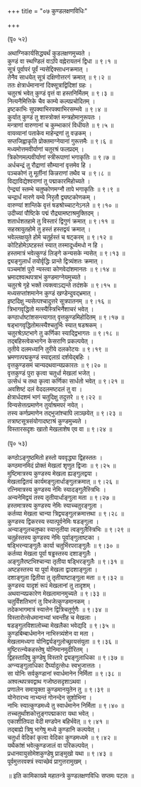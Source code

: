 +++
title = "०७ कुण्डलक्षणविधिः"

+++
  
(पृ० ५२)   
  
अथाग्निकार्यसिद्ध्यर्थं कुडलक्षणमुच्यते ।  
कुण्डं वा स्थण्डिलं वाऽपि वह्नेरायतनं द्विधा ॥ ९।१ ॥  
सूत्रं पूर्वापरं पूर्वं न्यसेद्दिक्साधनक्रमात् ।  
तेनैव साधयेत् सूत्रं दक्षिणोत्तरगं क्रमात् ॥ ९।२ ॥  
ततः क्षेत्रार्धमानानां दिक्सूत्राद्विदिशां ग्रहः ।  
चतुरश्रं भवेत् कुण्डं वृत्तं वा हस्तनिर्मितम् ॥ ९।३ ॥  
नित्यनैमित्तिके चैव काम्ये कल्पप्रचोदितम् ।  
इष्टकाभिः सुपक्वाभिरपक्वाभिरसम्भवे ॥ ९।४ ॥  
कुर्यात् कुण्डं तु शास्त्रोक्तं मन्त्रहोमानुरूपतः ।  
मन्त्राणां वारुणानां च कुम्भाकारं विधीयते ॥ ९।५ ॥  
वायव्यानां पताकेव माहेन्द्रणां तु वज्रकम् ।  
सप्तजिह्वाकृति प्रोक्तमाग्नेयानां गुरूत्तमैः ॥ ९।६ ॥  
मध्यमोत्तमवीर्याणां चतुरश्रं फलप्रदम् ।  
त्रिकोणमल्पवीर्याणां स्त्रीरूपाणां भगाकृतिः ॥ ९।७ ॥  
अर्धचन्द्रं तु रौद्राणां सौम्यानां वृत्तमेव हि ।  
पञ्चकोणं तु मूर्तीनां किन्नराणां तथैव च ॥ ९।८ ॥  
विद्याविद्येश्वराणां तु पद्माकारमिहोच्यते ।  
ऐन्द्र्यां स्तम्भे चतुष्कोणमग्नौ तापे भगाकृतिः ॥ ९।९ ॥  
चन्द्रार्धं मारणे यम्ये निरृतौ द्व्यष्टकोणकम् ।  
वारुण्यां शान्तिके वृत्तं षडश्रोच्चाटनेऽनले ॥ ९।१० ॥  
उदीच्यां पौष्टिके पद्मं रौद्र्यामष्टाश्रमुक्तिदम् ।  
शतार्धशतहामे तु विस्तारं द्विगुणं क्रमात् ॥ ९।११ ॥  
सहस्रायुतहोमे तु हस्तं हस्तद्वयं क्रमात् ।  
भवेल्लक्षयुते होमे चतुर्हस्तं च षट्करम् ॥ ९।१२ ॥  
कोटिहोमेऽष्टहस्तं स्यात् तस्मादूर्ध्वमधो न हि ।  
हस्तमात्रं भवेत्कुण्डं लिङ्गे कन्यसके न्यसेत् ॥ ९।१३ ॥  
द्व्यङ्गुलार्धं तयोर्वृद्धिः प्रान्ते द्वित्र्यंशतः क्रमात् ।  
पञ्चमांशं पुरो न्यस्त्वा कोणवेदांशमानतः ॥ ९।१४ ॥  
भ्रमादश्वत्थपत्राभं कुण्डमाग्नेयमुच्यते ।  
चतुरश्रे गृहे भक्तें त्यक्त्वाऽद्यन्ते तदंशके ॥ ९।१५ ॥  
मध्यसप्तांशमानेन कुण्डं खण्डेन्दुवद्भ्रमात् ।  
इष्टदिक्षु न्यसेत्पश्चादुत्तरे सूत्रपातनम् ॥ ९।१६ ॥  
त्रिभागवृद्धितो मत्स्यैस्त्रिभिर्नैशाचरं भवेत् ।  
कण्ठार्धाष्टांशसन्त्यागात् वृत्तकुण्डमिहोदितम् ॥ ९।१७ ॥  
षड्भागवृद्धितोमत्स्यैश्चतुर्भिः स्यात् षडश्रकम् ।  
चतुरश्रेऽष्टभागे तु कर्णिका स्याद्द्विभागतः ॥ ९।१८ ॥  
तद्बहिस्त्वेकभागेन केसराणि प्रकल्पयेत् ।  
तृतीये दलमध्यानि तुरीये दलकोटयः ॥ ९।१९ ॥  
भ्रमणात्पद्मकुण्डं स्याद्दलाग्रं दर्शयेद्बहिः ।  
वृत्तकुण्डसमं चान्यदथवान्यप्रकारतः ॥ ९।२० ॥  
वृत्तकुण्डं पुरा कृत्वा चतुर्धा मेखलां भजेत् ।  
उत्सेधं च तथा कृत्वा कर्णिका सार्धतो भवेत् ॥ ९।२१ ॥  
अवशिष्टं दलं वेददलमष्टदलं तु वा ।  
क्षेत्रार्धदशमं भागं चतुदिक्षु तदुत्तरे ॥ ९।२२ ॥  
विन्यसेत्तत्प्रमाणेन तुर्याश्रमपरं नयेत् ।  
तस्य कर्णप्रमाणेन तद्भुजांश्चापि लाञ्छयेत् ॥ ९।२३ ॥  
तत्राष्टसूत्रसंयोगादष्टाश्रं कुण्डमुच्यते ।  
विस्तारसदृशः खातो मेखलाशेष एव वा ॥ ९।२४ ॥  
  
(पृ० ५३)   
  
कण्ठोऽङ्गुष्ठमितो हस्तो यववृद्ध्या द्विहस्ततः ।  
कण्ठमानमिदं प्रोक्तं मेखलां शृणुत द्विजाः ॥ ९।२५ ॥  
मुष्टिमात्रस्य कुण्डस्य मेखला ह्यङ्गुलद्वया ।  
मेखलाद्वितयं कार्यमङ्गुलार्धाङ्गुलक्रमात् ॥ ९।२६ ॥  
रत्निमात्रस्य कुण्डस्य नेमिः स्यादङ्गुलैस्त्रिभिः ।  
अन्यनेमिद्वयं तस्य तृतीयार्धाङ्गुला मता ॥ ९।२७ ॥  
हस्तमात्रस्य कुण्डस्य नेमिः स्याच्चतुरङ्गुला ।  
कर्तव्या मेखला चान्या त्रिद्व्यङ्गुलक्रमात्तथा ॥ ९।२८ ॥  
कुण्डस्य द्विकरस्य स्यात्पूर्वनेमिः षडङ्गुला ।  
अन्याङ्गुलचतुष्का स्यात्तृतीया त्वङ्गुलैस्त्रिभिः ॥ ९।२९ ॥  
चतुर्हस्तस्य कुण्डस्य नेमिः पूर्वाङ्गुलाष्टका ।  
षड्भिरन्याङ्गुलैः कार्या चतुर्भिरपराङ्गुलैः ॥ ९।३० ॥  
कर्तव्या मेखला पूर्वा षड्ढस्तस्य दशाङ्गुलैः ।  
अङ्गुलैरष्टभिश्चान्या तृतीया षड्भिरङ्गुलैः ॥ ९।३१ ॥  
अष्टहस्तस्य या पूर्वा मेखला द्वादशाङ्गुला ।  
दशाङ्गुला द्वितीया तु तृतीयाष्टाङ्गुला मता ॥ ९।३२ ॥  
कुण्डस्य यादृशं रूपं मेखलानां तु तादृशम् ।  
अथवान्यप्रकारेण मेखलामानमुच्यते ॥ ९।३३ ॥  
चतुर्विंशतिभागं तु विभजेत्कुण्डमानकम् ।  
तदेकभागमात्रं स्यात्तेन द्वित्रिचतुर्गुणैः ॥ ९।३४ ॥  
विस्तारोत्सेधमानाभ्यां भवन्तीह च मेखलाः ।  
षडङ्गुलविशालोच्चा मेखलैका भवेद्यदि ॥ ९।३५ ॥  
कुण्डबिम्बार्धमानेन नाभिस्त्र्यंशेन वा मता ।  
मेखलामध्यगा योनिर्द्व्यङ्गुलोच्छ्रायसंयुता ॥ ९।३६ ॥  
मुष्टिरत्न्येकहस्तेषु योनिमानमुदीरितम् ।  
द्विहस्तादिषु कुण्डेषु विस्तारे द्व्यङ्गुलाधिका ॥ ९।३७ ॥  
अग्न्यङ्गुलाधिका दैर्घ्यादुत्सेधः स्वभुजात्ततः ।  
सा योनिः सर्वकुण्डानां स्वार्धमानेन निर्मिता ॥ ९।३८ ॥  
अश्वत्थपत्रवद्वाथ गजोष्ठसदृशाऽथवा ।  
प्रणालेन समायुक्ता कुण्डमानयुतेन तु ॥ ९।३९ ॥  
योनेरारभ्य नाभ्यन्तं गोनन्देन सुशोभिना ।  
नाभिः स्यात्कुण्डमध्ये तु स्वार्धमानेन निर्मिता ॥ ९।४० ॥  
तच्चतुर्थांशकोत्तुङ्गपद्माकारा यथा भवेत् ।  
एकाशीतिपदा वेदी मण्डपेन बहिर्भवेत् ॥ ९।४१ ॥  
तद्बाह्ये त्रिषु भागेषु मध्ये कुण्डानि कल्पयेत् ।  
चतुर्धा वेदिकां कृत्वा वेदिका कुण्डमध्यमे ॥ ९।४२ ॥  
यथैकांशं भवेत्कुण्डजालं वा परिकल्पयेत् ।  
प्रधानवायुसोमेशकुण्डेषु प्राङ्मुखो यथा ॥ ९।४३ ॥  
पूर्वमुत्तरवक्त्रं स्याच्छेवं प्रागुत्तरामुखम् ।  
  
॥ इति कामिकाख्ये महातन्त्रे कुण्डलक्षणविधिः सप्तमः पटलः ॥  
  
  
  
  
